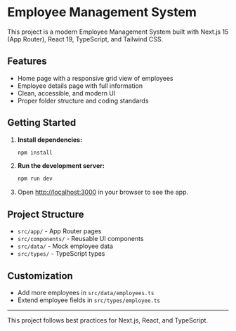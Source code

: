 # Employee Management System

This project is a modern Employee Management System built with Next.js 15 (App Router), React 19, TypeScript, and Tailwind CSS.

## Features

- Home page with a responsive grid view of employees
- Employee details page with full information
- Clean, accessible, and modern UI
- Proper folder structure and coding standards

## Getting Started

1. **Install dependencies:**

   ```powershell
   npm install
   ```

2. **Run the development server:**

   ```powershell
   npm run dev
   ```

3. Open [http://localhost:3000](http://localhost:3000) in your browser to see the app.

## Project Structure

- `src/app/` - App Router pages
- `src/components/` - Reusable UI components
- `src/data/` - Mock employee data
- `src/types/` - TypeScript types

## Customization

- Add more employees in `src/data/employees.ts`
- Extend employee fields in `src/types/employee.ts`

---

This project follows best practices for Next.js, React, and TypeScript.
